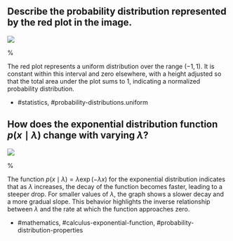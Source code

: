 ## Describe the probability distribution represented by the red plot in the image.

![](https://cdn.mathpix.com/cropped/2024_05_10_1078b436a401e29e2f93g-1.jpg?height=500&width=703&top_left_y=219&top_left_x=955)

%

The red plot represents a uniform distribution over the range $(-1, 1)$. It is constant within this interval and zero elsewhere, with a height adjusted so that the total area under the plot sums to 1, indicating a normalized probability distribution.

- #statistics, #probability-distributions.uniform

## How does the exponential distribution function $p(x \mid \lambda)$ change with varying $\lambda$?

![](https://cdn.mathpix.com/cropped/2024_05_10_1078b436a401e29e2f93g-1.jpg?height=500&width=703&top_left_y=219&top_left_x=955)

%

The function $p(x \mid \lambda) = \lambda \exp(-\lambda x)$ for the exponential distribution indicates that as $\lambda$ increases, the decay of the function becomes faster, leading to a steeper drop. For smaller values of $\lambda$, the graph shows a slower decay and a more gradual slope. This behavior highlights the inverse relationship between $\lambda$ and the rate at which the function approaches zero.

- #mathematics, #calculus-exponential-function, #probability-distribution-properties